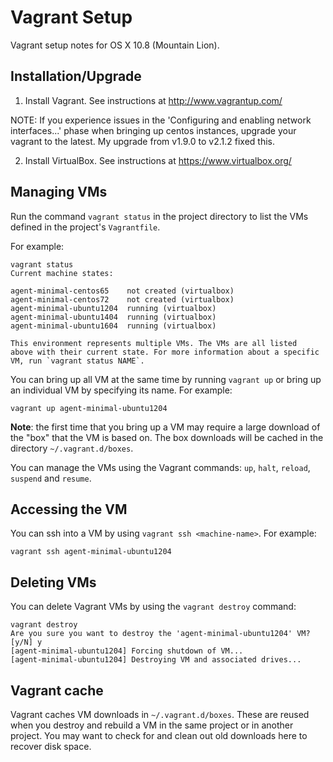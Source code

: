 # Vagrant Setup

Vagrant setup notes for OS X 10.8 (Mountain Lion).

## Installation/Upgrade

1. Install Vagrant.  See instructions at http://www.vagrantup.com/

NOTE: If you experience issues in the 'Configuring and enabling network interfaces...' phase when bringing up centos instances, upgrade your vagrant to the latest.  My upgrade from v1.9.0 to v2.1.2 fixed this.

2. Install VirtualBox.  See instructions at https://www.virtualbox.org/

## Managing VMs

Run the command `vagrant status` in the project directory to list the VMs
defined in the project's `Vagrantfile`.

For example:

```
vagrant status
Current machine states:

agent-minimal-centos65    not created (virtualbox)
agent-minimal-centos72    not created (virtualbox)
agent-minimal-ubuntu1204  running (virtualbox)
agent-minimal-ubuntu1404  running (virtualbox)
agent-minimal-ubuntu1604  running (virtualbox)

This environment represents multiple VMs. The VMs are all listed
above with their current state. For more information about a specific
VM, run `vagrant status NAME`.
```

You can bring up all VM at the same time by running `vagrant up` or bring up
an individual VM by specifying its name. For example:

`vagrant up agent-minimal-ubuntu1204`

**Note**: the first time that you bring up a VM may require a large download of the "box" that the VM is based on.  The box downloads will be cached in the
directory `~/.vagrant.d/boxes`.

You can manage the VMs using the Vagrant commands: `up`, `halt`, `reload`,
`suspend` and `resume`.

## Accessing the VM

You can ssh into a VM by using `vagrant ssh <machine-name>`. For example:

`vagrant ssh agent-minimal-ubuntu1204`

## Deleting VMs

You can delete Vagrant VMs by using the `vagrant destroy` command:

```
vagrant destroy
Are you sure you want to destroy the 'agent-minimal-ubuntu1204' VM? [y/N] y
[agent-minimal-ubuntu1204] Forcing shutdown of VM...
[agent-minimal-ubuntu1204] Destroying VM and associated drives...
```

## Vagrant cache

Vagrant caches VM downloads in `~/.vagrant.d/boxes`.  These are reused when you
destroy and rebuild a VM in the same project or in another project.  You may
want to check for and clean out old downloads here to recover disk space.

